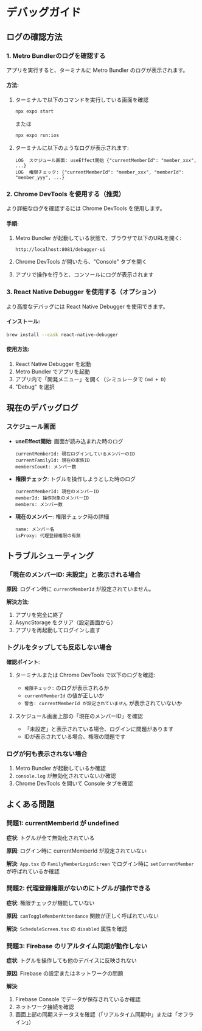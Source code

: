 # デバッグガイド

## ログの確認方法

### 1. Metro Bundlerのログを確認する

アプリを実行すると、ターミナルに Metro Bundler のログが表示されます。

#### 方法:
1. ターミナルで以下のコマンドを実行している画面を確認
   ```bash
   npx expo start
   ```
   または
   ```bash
   npx expo run:ios
   ```

2. ターミナルに以下のようなログが表示されます:
   ```
   LOG  スケジュール画面: useEffect開始 {"currentMemberId": "member_xxx", ...}
   LOG  権限チェック: {"currentMemberId": "member_xxx", "memberId": "member_yyy", ...}
   ```

### 2. Chrome DevTools を使用する（推奨）

より詳細なログを確認するには Chrome DevTools を使用します。

#### 手順:
1. Metro Bundler が起動している状態で、ブラウザで以下のURLを開く:
   ```
   http://localhost:8081/debugger-ui
   ```

2. Chrome DevTools が開いたら、"Console" タブを開く

3. アプリで操作を行うと、コンソールにログが表示されます

### 3. React Native Debugger を使用する（オプション）

より高度なデバッグには React Native Debugger を使用できます。

#### インストール:
```bash
brew install --cask react-native-debugger
```

#### 使用方法:
1. React Native Debugger を起動
2. Metro Bundler でアプリを起動
3. アプリ内で「開発メニュー」を開く（シミュレータで `Cmd + D`）
4. "Debug" を選択

## 現在のデバッグログ

### スケジュール画面

- **useEffect開始**: 画面が読み込まれた時のログ
  ```
  currentMemberId: 現在ログインしているメンバーのID
  currentFamilyId: 現在の家族ID
  membersCount: メンバー数
  ```

- **権限チェック**: トグルを操作しようとした時のログ
  ```
  currentMemberId: 現在のメンバーID
  memberId: 操作対象のメンバーID
  members: メンバー数
  ```

- **現在のメンバー**: 権限チェック時の詳細
  ```
  name: メンバー名
  isProxy: 代理登録権限の有無
  ```

## トラブルシューティング

### 「現在のメンバーID: 未設定」と表示される場合

**原因**: ログイン時に `currentMemberId` が設定されていません。

**解決方法**:
1. アプリを完全に終了
2. AsyncStorage をクリア（設定画面から）
3. アプリを再起動してログインし直す

### トグルをタップしても反応しない場合

**確認ポイント**:
1. ターミナルまたは Chrome DevTools で以下のログを確認:
   - `権限チェック:` のログが表示されるか
   - `currentMemberId` の値が正しいか
   - `警告: currentMemberId が設定されていません` が表示されていないか

2. スケジュール画面上部の「現在のメンバーID」を確認
   - 「未設定」と表示されている場合、ログインに問題があります
   - IDが表示されている場合、権限の問題です

### ログが何も表示されない場合

1. Metro Bundler が起動しているか確認
2. `console.log` が無効化されていないか確認
3. Chrome DevTools を開いて Console タブを確認

## よくある問題

### 問題1: currentMemberId が undefined

**症状**: トグルが全て無効化されている

**原因**: ログイン時に currentMemberId が設定されていない

**解決**: `App.tsx` の `FamilyMemberLoginScreen` でログイン時に `setCurrentMember` が呼ばれているか確認

### 問題2: 代理登録権限がないのにトグルが操作できる

**症状**: 権限チェックが機能していない

**原因**: `canToggleMemberAttendance` 関数が正しく呼ばれていない

**解決**: `ScheduleScreen.tsx` の `disabled` 属性を確認

### 問題3: Firebase のリアルタイム同期が動作しない

**症状**: トグルを操作しても他のデバイスに反映されない

**原因**: Firebase の設定またはネットワークの問題

**解決**: 
1. Firebase Console でデータが保存されているか確認
2. ネットワーク接続を確認
3. 画面上部の同期ステータスを確認（「リアルタイム同期中」または「オフライン」）

